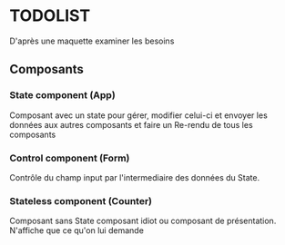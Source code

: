 # TODOLIST
D'après une maquette examiner les besoins

## Composants
### State component (App)
Composant avec un state pour gérer, modifier celui-ci et envoyer les données aux autres composants et faire un Re-rendu de tous les composants

### Control component (Form)
Contrôle du champ input par l'intermediaire des données du State. 

### Stateless component (Counter)
Composant sans State composant idiot ou composant de présentation. N'affiche que ce qu'on lui demande